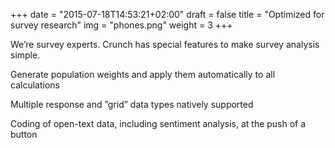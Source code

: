+++
date = "2015-07-18T14:53:21+02:00"
draft = false
title = "Optimized for survey research"
img = "phones.png"
weight = 3
+++

We’re survey experts. Crunch has special features to make survey analysis simple.

Generate population weights and apply them automatically to all calculations

Multiple response and ”grid” data types natively supported

Coding of open-text data, including sentiment analysis, at the push of a button
